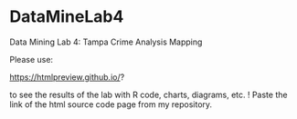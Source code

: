 # DataMineLab4

Data Mining Lab 4: Tampa Crime Analysis Mapping

Please use:

https://htmlpreview.github.io/?

to see the results of the lab with R code, charts, diagrams, etc. ! Paste the link of the html source code page from my repository.
